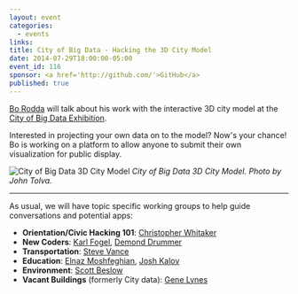 ```yaml
---
layout: event
categories: 
  - events
links:
title: City of Big Data - Hacking the 3D City Model
date: 2014-07-29T18:00:00-05:00
event_id: 116
sponsor: <a href='http://github.com/'>GitHub</a>
published: true
---
```


[Bo Rodda](https://twitter.com/b0rodda) will talk about his work with the interactive 3D city model at the [City of Big Data Exhibition](http://bigdata.architecture.org/).

Interested in projecting your own data on to the model? Now's your chance! Bo is working on a platform to allow anyone to submit their own visualization for public display. 

![City of Big Data 3D City Model](http://www.descentstage.com/wp-content/uploads/2014/05/IMG_6497.jpg)
_City of Big Data 3D City Model. Photo by John Tolva._

---

As usual, we will have topic specific working groups to help guide conversations and potential apps:

* __Orientation/Civic Hacking 101__: [Christopher Whitaker](https://twitter.com/CivicWhitaker)
* __New Coders__: [Karl Fogel](https://twitter.com/kfogel), [Demond Drummer](https://twitter.com/citizendrummer)
* __Transportation__: [Steve Vance](https://twitter.com/stevevance)
* __Education__: [Elnaz Moshfeghian](https://twitter.com/elnazem), [Josh Kalov](https://twitter.com/shua123)
* __Environment__: [Scott Beslow](https://twitter.com/sbeslow)
* __Vacant Buildings__ (formerly City data): [Gene Lynes](https://twitter.com/Geneorama)